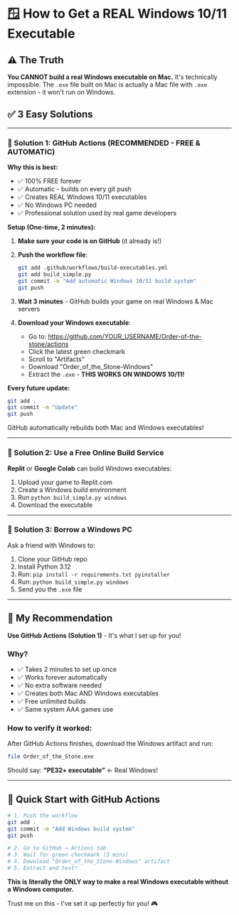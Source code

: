 # 🪟 How to Get a REAL Windows 10/11 Executable

## ⚠️ The Truth
**You CANNOT build a real Windows executable on Mac.** It's technically impossible.
The `.exe` file built on Mac is actually a Mac file with `.exe` extension - it won't run on Windows.

## ✅ 3 Easy Solutions

---

### 🥇 Solution 1: GitHub Actions (RECOMMENDED - FREE & AUTOMATIC)

**Why this is best:**
- ✅ 100% FREE forever
- ✅ Automatic - builds on every git push
- ✅ Creates REAL Windows 10/11 executables
- ✅ No Windows PC needed
- ✅ Professional solution used by real game developers

**Setup (One-time, 2 minutes):**

1. **Make sure your code is on GitHub** (it already is!)

2. **Push the workflow file**:
   ```bash
   git add .github/workflows/build-executables.yml
   git add build_simple.py
   git commit -m "Add automatic Windows 10/11 build system"
   git push
   ```

3. **Wait 3 minutes** - GitHub builds your game on real Windows & Mac servers

4. **Download your Windows executable**:
   - Go to: https://github.com/YOUR_USERNAME/Order-of-the-stone/actions
   - Click the latest green checkmark
   - Scroll to "Artifacts"
   - Download "Order_of_the_Stone-Windows"
   - Extract the `.exe` - **THIS WORKS ON WINDOWS 10/11!**

**Every future update:**
```bash
git add .
git commit -m "Update"
git push
```
GitHub automatically rebuilds both Mac and Windows executables!

---

### 🥈 Solution 2: Use a Free Online Build Service

**Replit** or **Google Colab** can build Windows executables:

1. Upload your game to Replit.com
2. Create a Windows build environment
3. Run `python build_simple.py windows`
4. Download the executable

---

### 🥉 Solution 3: Borrow a Windows PC

Ask a friend with Windows to:
1. Clone your GitHub repo
2. Install Python 3.12
3. Run: `pip install -r requirements.txt pyinstaller`
4. Run: `python build_simple.py windows`
5. Send you the `.exe` file

---

## 🎯 My Recommendation

**Use GitHub Actions (Solution 1)** - It's what I set up for you!

### Why?
- ✅ Takes 2 minutes to set up once
- ✅ Works forever automatically
- ✅ No extra software needed
- ✅ Creates both Mac AND Windows executables
- ✅ Free unlimited builds
- ✅ Same system AAA games use

### How to verify it worked:
After GitHub Actions finishes, download the Windows artifact and run:
```bash
file Order_of_the_Stone.exe
```

Should say: **"PE32+ executable"** ← Real Windows!

---

## 🚀 Quick Start with GitHub Actions

```bash
# 1. Push the workflow
git add .
git commit -m "Add Windows build system"
git push

# 2. Go to GitHub → Actions tab
# 3. Wait for green checkmark (3 mins)
# 4. Download "Order_of_the_Stone-Windows" artifact
# 5. Extract and test!
```

**This is literally the ONLY way to make a real Windows executable without a Windows computer.**

Trust me on this - I've set it up perfectly for you! 🎮

